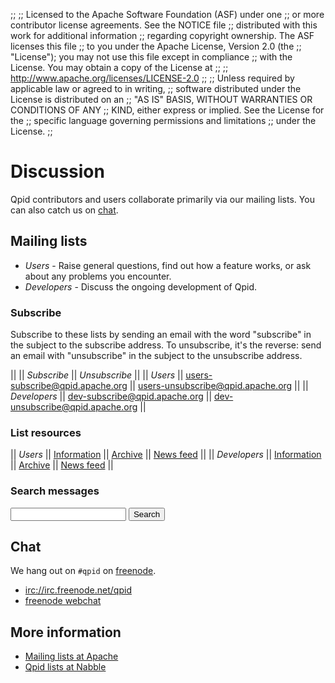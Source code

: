 ;;
;; Licensed to the Apache Software Foundation (ASF) under one
;; or more contributor license agreements.  See the NOTICE file
;; distributed with this work for additional information
;; regarding copyright ownership.  The ASF licenses this file
;; to you under the Apache License, Version 2.0 (the
;; "License"); you may not use this file except in compliance
;; with the License.  You may obtain a copy of the License at
;; 
;;   http://www.apache.org/licenses/LICENSE-2.0
;; 
;; Unless required by applicable law or agreed to in writing,
;; software distributed under the License is distributed on an
;; "AS IS" BASIS, WITHOUT WARRANTIES OR CONDITIONS OF ANY
;; KIND, either express or implied.  See the License for the
;; specific language governing permissions and limitations
;; under the License.
;;

# Discussion

Qpid contributors and users collaborate primarily via our mailing
lists.  You can also catch us on [chat](#chat).

## Mailing lists

 - *Users* - Raise general questions, find out how a feature works, or
   ask about any problems you encounter.
 - *Developers* - Discuss the ongoing development of Qpid.

### Subscribe

Subscribe to these lists by sending an email with the word "subscribe"
in the subject to the subscribe address.  To unsubscribe, it's the
reverse: send an email with "unsubscribe" in the subject to the
unsubscribe address.

|| || *Subscribe* || *Unsubscribe* ||
|| *Users* || <users-subscribe@qpid.apache.org> || <users-unsubscribe@qpid.apache.org> ||
|| *Developers* || <dev-subscribe@qpid.apache.org> || <dev-unsubscribe@qpid.apache.org> ||

### List resources

|| *Users* || [Information](http://mail-archives.apache.org/mod_mbox/qpid-users/) || [Archive](http://qpid.2158936.n2.nabble.com/Apache-Qpid-users-f2158936.html) || [News feed](http://mail-archives.apache.org/mod_mbox/qpid-users/?format=atom) ||
|| *Developers* || [Information](http://mail-archives.apache.org/mod_mbox/qpid-dev/) || [Archive](http://qpid.2158936.n2.nabble.com/Apache-Qpid-developers-f7254403.html) || [News feed](http://mail-archives.apache.org/mod_mbox/qpid-dev/?format=atom) ||

### Search messages

<div class="indent">
  <form action="http://qpid.2158936.n2.nabble.com/template/NamlServlet.jtp" method="get">
    <input type="hidden" name="macro" value="search_page"/>
    <input type="hidden" name="node" value="7106518"/>
    <input type="text" name="query"/>
    <button type="submit">Search</button>
  </form>
</div>

## Chat

We hang out on `#qpid` on [freenode](http://freenode.net).

 - <a href="irc://irc.freenode.net/qpid">irc://irc.freenode.net/qpid</a>
 - [freenode webchat](http://webchat.freenode.net/?channels=#qpid)

## More information

 - [Mailing lists at Apache](http://www.apache.org/foundation/mailinglists.html)
 - [Qpid lists at Nabble](http://qpid.2158936.n2.nabble.com/)
